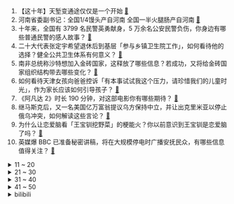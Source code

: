 1. 【这十年】天堑变通途仅仅是一个开始 [:link:](https://www.zhihu.com/question/575251031)
2. 河南省委副书记：全国1/4馒头产自河南 全国一半火腿肠产自河南 [:link:](https://www.zhihu.com/question/575248661)
3. 十年来，全国有 3799 名民警英勇献身，5 万余名公安民警负伤，你身边有哪些普通民警的感人故事？ [:link:](https://www.zhihu.com/question/560797326)
4. 二十大代表张定宇希望退休后到基层「参与乡镇卫生院工作」，如何看待他的选择？健全公共卫生体系有何意义？ [:link:](https://www.zhihu.com/question/560898371)
5. 南非总统称沙特想加入金砖国家，这释放了哪些信息？若成功，又将给金砖国家组织结构带去哪些变化？ [:link:](https://www.zhihu.com/question/560612548)
6. 如何看待天津女孩向爸爸控诉「有本事试试我这个压力，请珍惜我们的儿童时光」，作为家长应该如何引导孩子？ [:link:](https://www.zhihu.com/question/560616228)
7. 《阿凡达 2》时长 190 分钟，对这部电影你有哪些期待？ [:link:](https://www.zhihu.com/question/560860974)
8. 继马斯克后，又一名美国亿万富翁提议乌方保持中立，并让出克里米亚以停止俄乌冲突，如何解读这些言论？ [:link:](https://www.zhihu.com/question/560954287)
9. 为什么让恋爱脑看「王宝钏挖野菜」的梗能火？你以前意识到王宝钏是恋爱脑了吗？ [:link:](https://www.zhihu.com/question/560604980)
10. 英媒爆 BBC 已准备秘密讲稿，将在大规模停电时广播安抚民众，有哪些信息值得关注？ [:link:](https://www.zhihu.com/question/560892984)
<details>
<summary>11 ~ 20</summary>

11. 能不能在歼5，6，7等老式退役战斗机上加装自动驾驶，导航，制导装置，干扰弹和战斗部，变成无人版神风机？ [:link:](https://www.zhihu.com/question/53372385)
12. 中科大成果或实现「秒」被重新定义，实验结果将对基础物理学研究产生什么影响？我们的生活会发生变化吗？ [:link:](https://www.zhihu.com/question/560939095)
13. 如何看待「艺术疗愈」这一概念？ [:link:](https://www.zhihu.com/question/458078011)
14. 女生赴英留学课堂几乎全是中国人，如何看待「反向留学」？这样出国「镀金」留学值得吗？ [:link:](https://www.zhihu.com/question/560785938)
15. 谷歌操作系统之心不死，重磅发布 KataOS 操作系统，该系统都有哪些亮点？ [:link:](https://www.zhihu.com/question/560937437)
16. 最近很流行「松弛感」这个词，那在穿搭上怎么样才能穿出一种时髦不费劲的「松弛感」？ [:link:](https://www.zhihu.com/question/560099828)
17. 如果你工作不开心，你会选择离职吗？ [:link:](https://www.zhihu.com/question/560653039)
18. 如何评价苹果于2022年10月18日在官网发布的iPad Pro 2022？ [:link:](https://www.zhihu.com/question/560610913)
19. 风力发电为什么被称为垃圾电？ [:link:](https://www.zhihu.com/question/559536641)
20. 一个家庭越来越好的征兆是什么？ [:link:](https://www.zhihu.com/question/555044022)
</details>
<details>
<summary>21 ~ 30</summary>

21. 2022 巴黎车展开幕，比亚迪唐欧洲售价超奥迪 Q7，魏牌摩卡涨 10 万元开售，哪些信息值得关注？ [:link:](https://www.zhihu.com/question/560590154)
22. S12 全球总决赛 LPL 四支战队最终都能走到哪里？ [:link:](https://www.zhihu.com/question/557828111)
23. 乌官员称俄所谓「战时状态」对乌克兰没有意义，此前普京宣布在顿涅茨克等四地实施战时状态，如何看待该回应？ [:link:](https://www.zhihu.com/question/560962615)
24. 如何看待新疆塔克拉玛干沙漠出现众多湖泊？受哪些因素影响形成的？ [:link:](https://www.zhihu.com/question/560600203)
25. 如何评价 TES 主教练「白色月牙」的水平？ [:link:](https://www.zhihu.com/question/559814812)
26. 我很好奇，如果我带着《成龙历险记》里所有的超自然能力在《诡秘之主》里，属于序列几？ [:link:](https://www.zhihu.com/question/478238305)
27. Uzi 称「滔搏有啥好复盘都是想看笑话的，找谁的锅没意义输比赛不是一人的问题」，情况真是这样吗？ [:link:](https://www.zhihu.com/question/559971672)
28. 新郎因无法到场，「妹妹代替哥哥」拜堂迎娶新娘，如何看待此事？你还参加过哪些奇葩婚礼？ [:link:](https://www.zhihu.com/question/560368057)
29. 如何评价《原神》妮露卡池首日流水不及预期，国区未能登顶，美区未能上榜，这是什么原因造成的？ [:link:](https://www.zhihu.com/question/559645925)
30. 澳大利亚外长取消承认耶路撒冷为以色列首都，释放了什么信号？ [:link:](https://www.zhihu.com/question/560484320)
</details>
<details>
<summary>31 ~ 40</summary>

31. 为什么大多数人不能接受《海贼王》橡胶果实变成尼卡果实？ [:link:](https://www.zhihu.com/question/533136381)
32. 投资一个Galgame需要多少钱（RMB）？ [:link:](https://www.zhihu.com/question/560255727)
33. 22-23 赛季英超曼联 2:0 热刺，C 罗提前离场，如何评价这场比赛？ [:link:](https://www.zhihu.com/question/561010609)
34. 普京宣布顿涅茨克等 4 地进入战时状态，拜登回应「普京发现自己处在极其困难的境地」，如何解读？ [:link:](https://www.zhihu.com/question/561039991)
35. 中国天眼 FAST 发现宇宙中最大原子气体结构，这一发现有哪些重大意义？ [:link:](https://www.zhihu.com/question/560969998)
36. 如何看待「穿着拖鞋出街」的时尚潮流？ [:link:](https://www.zhihu.com/question/557742636)
37. 如何看待 iPad 全系列涨价？ [:link:](https://www.zhihu.com/question/560636750)
38. 美国将宣布从战略储备中释放 1500 万桶石油，美媒称「不足美市场用一天」，透露出哪些信息？ [:link:](https://www.zhihu.com/question/561014349)
39. 据报道 iPhone 14 Plus 已遭砍单 4 成，如何看待苹果也无法扭转基本款机型的颓势？ [:link:](https://www.zhihu.com/question/561019264)
40. 俄外长称「维持在西方外交存在无意义，不如转向亚非拉」，释放了什么信号？ [:link:](https://www.zhihu.com/question/560828835)
</details>
<details>
<summary>41 ~ 50</summary>

41. 《凡人修仙传》有哪些好玩的情节？ [:link:](https://www.zhihu.com/question/559087139)
42. 身心疲惫、人生无望的时候该怎么去排解自己的心情？ [:link:](https://www.zhihu.com/question/559961086)
43. 大家觉得考研真的很难吗？ [:link:](https://www.zhihu.com/question/458180489)
44. 乌方称与俄方已无谈判空间，北约表示将为乌提供反无人机系统，俄乌冲突是否将再次升级？未来将如何发展？ [:link:](https://www.zhihu.com/question/560910815)
45. 大龄剩女，为什么总是相亲失败？ [:link:](https://www.zhihu.com/question/554133260)
46. 消息称五角大楼考虑向「星链」提供资金，马斯克说已撤销资金申请，原因为何？「星链」对俄乌冲突影响有多大？ [:link:](https://www.zhihu.com/question/560560589)
47. 体脂秤的原理是什么？ [:link:](https://www.zhihu.com/question/24220914)
48. 苹果中国对 iPad 全线大涨价，mini 6 上调 200 元，如何看待苹果此次调价？ [:link:](https://www.zhihu.com/question/560731650)
49. 如何看待罗永浩或将于双十一开启淘宝直播？有哪些信息值得关注？ [:link:](https://www.zhihu.com/question/560691081)
50. 美媒警告美国经济衰退风险上升，彭博社模型推演结果称未来一年衰退概率为 100%，如何看待这一说法？ [:link:](https://www.zhihu.com/question/560599120)
</details><details>
<summary>bilibili</summary>

1. 【(G)I-DLE】[M/V] - 'Nxde' [:link:](//www.bilibili.com/video/BV1wW4y1n7y3)
2. “素材而已，怎么也会让人怀念呢” [:link:](//www.bilibili.com/video/BV1d8411Y7fJ)
3. 怪奇物语变装 [:link:](//www.bilibili.com/video/BV1AK411X7Fn)
4. 刘庸时隔一年喝芦荟汁，再次见到新小子，感慨万千 [:link:](//www.bilibili.com/video/BV1Tm4y1w7Ck)
5. 当初以为被节目组玩了，没想到他清醒的玩了节目组 [:link:](//www.bilibili.com/video/BV1Fm4y1w7cg)
6. 中国共产党国际形象网宣片《CPC》 [:link:](//www.bilibili.com/video/BV1cm4y1w7gN)
7. 全球十大自助餐之一！豪华邮轮上吃7天7夜是一种什么体验 [:link:](//www.bilibili.com/video/BV1DP411P7om)
8. 师 徒 情 深 [:link:](//www.bilibili.com/video/BV1eP411N7Qb)
9. 不要带着奇怪的东西出门 [:link:](//www.bilibili.com/video/BV1kN4y1w7nb)
10. “还有十分钟才考试，来得及” [:link:](//www.bilibili.com/video/BV1ve4y1S7W6)
<details>
<summary>11 ~ 20</summary>

11. (G)I-DLE最新回归曲Nxde MV+首舞台公开 [:link:](//www.bilibili.com/video/BV1Q8411Y7Gv)
12. 花420元给工友们复刻35元冬菇鸡盒饭，能赚多少钱？ [:link:](//www.bilibili.com/video/BV1km4y1c77f)
13. 《打工日记》 [:link:](//www.bilibili.com/video/BV1fR4y1X7bx)
14. 烟鬼The Chainsmokers：我们的中国团队说这样做会火!! [:link:](//www.bilibili.com/video/BV1eP411N7zX)
15. 花100英镑让英国前下议院议长约翰伯考给23考研学子的忠告！！！！ [:link:](//www.bilibili.com/video/BV1Tm4y1w7MM)
16. 【原神】所有角色换成妮露大招，对你使用魅惑~ [:link:](//www.bilibili.com/video/BV19N4y1c7in)
17. 谁说弹钢琴可以变优雅，钢琴在他这会抑郁的 [:link:](//www.bilibili.com/video/BV15g411a7d2)
18. 《one last shake》 [:link:](//www.bilibili.com/video/BV1He4y1v7tx)
19. ❤️剪一种很新的东西❤️ [:link:](//www.bilibili.com/video/BV13e4y1S7eq)
20. 健什么身，来攻沙啊 [:link:](//www.bilibili.com/video/BV1yK411S7Qq)
</details>
<details>
<summary>21 ~ 30</summary>

21. 长大后发现，这么讽刺的动画再也没有了！ [:link:](//www.bilibili.com/video/BV1w84y167XH)
22. 外国博主英文讲解：二十大为什么如此重要？ [:link:](//www.bilibili.com/video/BV1ug41187Kx)
23. 这个视频的潜力，够你上清北了 [:link:](//www.bilibili.com/video/BV1Ce4y1j79k)
24. TES饭堂实力还是在的，可惜遇上了这个霉比【还愿挑战ep15-滔搏食堂】 [:link:](//www.bilibili.com/video/BV1be411V7nH)
25. 用科学打破次元壁！我终于成为了我梦里的剑客！ [:link:](//www.bilibili.com/video/BV1fg411h7rP)
26. 下课喽～来段恰恰 [:link:](//www.bilibili.com/video/BV1oe4y1S7SL)
27. 谁也别想撑伞！ [:link:](//www.bilibili.com/video/BV1K8411e7rm)
28. 《疑似早期环太平洋机甲同步训练流出...》 [:link:](//www.bilibili.com/video/BV1ZK411Q7B3)
29. 【赖神别搞God】无缝衔接初尝试：今天给你们整点离谱的 [:link:](//www.bilibili.com/video/BV1qe4y1m7Mu)
30. 【原神整活】 派蒙：赛诺？充得上能吗他！哈哈哈哈！（充能完毕） [:link:](//www.bilibili.com/video/BV1f14y1L79u)
</details>
<details>
<summary>31 ~ 40</summary>

31. 甲方我再问你一次我跳舞带劲不 [:link:](//www.bilibili.com/video/BV1vR4y1X79P)
32. 大大怪将军和小小怪下士 [:link:](//www.bilibili.com/video/BV13W4y1n71f)
33. 流心绿豆糕·翻车版 [:link:](//www.bilibili.com/video/BV1eR4y1X7Fh)
34. 艺术家们用一张图证明创意不会被AI所代替 [:link:](//www.bilibili.com/video/BV1A84y167iA)
35. 土木工程之工地四年的变化。 [:link:](//www.bilibili.com/video/BV1i84y1z7qQ)
36. 我妹还是蛮，实事求是的 [:link:](//www.bilibili.com/video/BV1Hd4y127ej)
37. 有些事情是命中注定的！ [:link:](//www.bilibili.com/video/BV1D14y1L76m)
38. 当你的朋友真的去看了你推荐的电影或视频 [:link:](//www.bilibili.com/video/BV1w8411e7D3)
39. 世界著名景点奔现翻车！奇妙的文化输出现场！ [:link:](//www.bilibili.com/video/BV1Be4y1m7hZ)
40. 穿大衣一定要扎的低丸子头！好看又简单，大家赶紧学起来呀！ [:link:](//www.bilibili.com/video/BV1Sg411h7HB)
</details>
<details>
<summary>41 ~ 50</summary>

41. 【白小白】暗黑魅惑《万物起舞》编舞课堂直拍版 [:link:](//www.bilibili.com/video/BV1Me411V7aq)
42. 【Miume・MARiA・217】讴歌烂漫【舞见 最终篇！】 [:link:](//www.bilibili.com/video/BV1yG4y1n76b)
43. 女人过了20岁就不要穿的和孩子一样！ [:link:](//www.bilibili.com/video/BV1WP411N7Fw)
44. 献身仪仗，为国争光 [:link:](//www.bilibili.com/video/BV1K14y1j7Z4)
45. 【秋天速减30斤】懒人必备减肥包,大体重友好 [:link:](//www.bilibili.com/video/BV1gK411X75p)
46. 食人魔被判9个无期徒刑！却当上警方顾问？！经典惊悚犯罪片《红龙》 [:link:](//www.bilibili.com/video/BV1y84y1z77r)
47. 十岁的我看到一定很开心吧 [:link:](//www.bilibili.com/video/BV1rG4y1n7dz)
48. 在宝宝身上放个摄像头后，发现他内心戏很足 [:link:](//www.bilibili.com/video/BV1ue4y1J773)
49. 一个卖肉贩子却获得了，全世界只有三枚的“权力”戒指 [:link:](//www.bilibili.com/video/BV1sm4y1A7gy)
50. 【整活】八强茶话会 （EDG RNG JDG）"我们都有不得不赢的理由" [:link:](//www.bilibili.com/video/BV18g411a71V)
</details>
<details>
<summary>51 ~ 60</summary>

51. 日本最近降温了 [:link:](//www.bilibili.com/video/BV1ug411a7rQ)
52. 上次干活不小心摔伤了，养伤期间发个库存，感谢小伙伴们的支持。 [:link:](//www.bilibili.com/video/BV1yK411Q75o)
53. 【(G)I-DLE】“生来赤裸 ” 'Nxde' MV中字 [:link:](//www.bilibili.com/video/BV1q14y1L7rq)
54. 当我拥有了切尔西的时候，你就知道了什么是蓝色妖姬了 [:link:](//www.bilibili.com/video/BV1k44y1f7qU)
55. 假装断片后在兄弟的床上拉肚子！他会是什么反应？！ [:link:](//www.bilibili.com/video/BV1uD4y1r7YQ)
56. 一生自律的牛肉 [:link:](//www.bilibili.com/video/BV1Lm4y1P7ZW)
57. 假如校长夸班级纪律好 [:link:](//www.bilibili.com/video/BV1Cm4y1c7WZ)
58. 当你带上低情商女友去探病 [:link:](//www.bilibili.com/video/BV1uG411779i)
59. 漫步 [:link:](//www.bilibili.com/video/BV16G41177mh)
60. 表姑在温州搞批发... [:link:](//www.bilibili.com/video/BV1Q14y1L7WR)
</details>
<details>
<summary>61 ~ 70</summary>

61. 这次的扫街教学视频多少有点尴尬，拍了那么多年照片，也是第一次打马赛克..... [:link:](//www.bilibili.com/video/BV1v84y1z7B4)
62. 你要对人家做什么啦！！！(；´Д`A [:link:](//www.bilibili.com/video/BV1MW4y1n7dA)
63. 【原神】3.2前瞻直播300原石兑换码！送角色！卡池信息公布！散兵进周本！须弥主线结束！不可错过！ [:link:](//www.bilibili.com/video/BV14t4y1F7Tk)
64. 外网热议：为什么西方最邪恶的红色在中国大受欢迎？ [:link:](//www.bilibili.com/video/BV1Qe4y1j75k)
65. 【阿斗】最羞辱的死法，上厕所被儿子射杀！美剧史诗巨作《权力的游戏》第15期 [:link:](//www.bilibili.com/video/BV1we4y1i7xi)
66. 随心所欲是心里永远的Top1！ [:link:](//www.bilibili.com/video/BV1be4y1i7vN)
67. 肥牛千层锅冬天吃还不爽死？每一口都有菜有肉有汤！ [:link:](//www.bilibili.com/video/BV1ae4y1m7jZ)
68. 再谈“城市改名”的烂梗 [:link:](//www.bilibili.com/video/BV1Je4y1m7sE)
69. 比脸还大的猪肘子，肉汁拌饭绝了！就是来这吃饭有做客恐惧症！ [:link:](//www.bilibili.com/video/BV1nm4y1P79V)
70. 我的爱情没睡醒！ [:link:](//www.bilibili.com/video/BV1Hg411a7FX)
</details>
<details>
<summary>71 ~ 80</summary>

71. 悲喜得失 都是我们曾经走过的路 值得每个人铭记 [:link:](//www.bilibili.com/video/BV15g41187FB)
72. 你俩别跟我嘚瑟啊 [:link:](//www.bilibili.com/video/BV1DV4y1V7HG)
73. 无论什么咖位，每个人我只给你3秒钟镜头 [:link:](//www.bilibili.com/video/BV1Wg411a79n)
74. 痛 太痛了 原谅我，不能带你去月球了 [:link:](//www.bilibili.com/video/BV1A84y1z7LV)
75. 鸭子的膝跳反射 [:link:](//www.bilibili.com/video/BV18g411a7wn)
76. 南昌.羊子两室一厅   厨子探店¥220 [:link:](//www.bilibili.com/video/BV1ED4y1C7Q9)
77. 糟糕！我不是香香软软的女孩子 [:link:](//www.bilibili.com/video/BV17K411X7ZC)
78. 光拍洗澡了 [:link:](//www.bilibili.com/video/BV1Md4y127Pp)
79. 不用烤箱，保证你学一次就能看会的酸奶慕斯蛋糕！ [:link:](//www.bilibili.com/video/BV1ZW4y1J7KJ)
80. 《让子弹飞》1处剧情败笔？张麻子为何必须「睡老汤」？！10万字拆解09 [:link:](//www.bilibili.com/video/BV1VK411X7iv)
</details>
<details>
<summary>81 ~ 90</summary>

81. 死歌这波打完直接emo [:link:](//www.bilibili.com/video/BV1MW4y1n7rh)
82. 璃月富婆就是大方，白嫖原石的攻略，不容错！ [:link:](//www.bilibili.com/video/BV1aP411N75E)
83. 达摩：这老头挺能抗呀 [:link:](//www.bilibili.com/video/BV1GK411X7LT)
84. 我说timing啊! 懂不懂中文啊！ [:link:](//www.bilibili.com/video/BV1ye4y1E7si)
85. 英国传统料理，土豆泥和牛肉的完美结合！ [:link:](//www.bilibili.com/video/BV18G4y1n7XU)
86. 求这只鱼的阴影面积！面对一群猫，这鱼得螺旋上天，太喜欢这个设计师的创意了！将有趣的元素结合在一起，不但可以娱乐拼图，还能当摆件，送人也不错！ [:link:](//www.bilibili.com/video/BV1T14y1j74r)
87. 英国金融男老公穿的太不成熟了…… [:link:](//www.bilibili.com/video/BV1Pg41187zk)
88. 我很担心这家公司的体检！ [:link:](//www.bilibili.com/video/BV18D4y1C743)
89. 青铜局到底多难打？ [:link:](//www.bilibili.com/video/BV1mG4y1n79h)
90. 现在20后那么双标的吗！！？ [:link:](//www.bilibili.com/video/BV1SR4y1X7RW)
</details>
<details>
<summary>91 ~ 100</summary>

91. 朋友，你见过1918年的钢铁侠吗？【解说全覆盖31期】 [:link:](//www.bilibili.com/video/BV1G14y1j7t7)
92. 退休教师李爷爷满头白发，在路灯下义务教孩子书法近10年，“老师”两个字突然在爷爷身上找到了答案！ [:link:](//www.bilibili.com/video/BV1u84y1z7A3)
93. 没点才艺都不敢说自己是ikun [:link:](//www.bilibili.com/video/BV1rm4y1A79M)
94. 都说小狗难捡，而我却捡到了“隐藏款”！ [:link:](//www.bilibili.com/video/BV19d4y117N4)
95. 宿舍时装秀，封校的精神状况 [:link:](//www.bilibili.com/video/BV148411s7DM)
96. 袁老的杂交水稻被印在这个国家最大面额的纸币上 [:link:](//www.bilibili.com/video/BV1Sm4y1c7j6)
97. 听说这样一碗面外面卖888？ [:link:](//www.bilibili.com/video/BV1be411V72q)
98. 快乐使我年轻。 [:link:](//www.bilibili.com/video/BV1jG41177C5)
99. 喜剧的内核是悲剧，也是勇敢… [:link:](//www.bilibili.com/video/BV1ot4y1M7xM)
100. 笑死，包装还能这么玩？拜托不要把消费者当傻子！！ [:link:](//www.bilibili.com/video/BV1te411L7no)
</details></details>